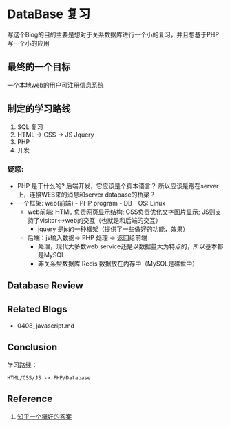 # DataBase 复习
写这个Blog的目的主要是想对于关系数据库进行一个小的复习，并且想基于PHP写一个小的应用

## 最终的一个目标
一个本地web的用户可注册信息系统

## 制定的学习路线
1. SQL 复习
2. HTML -> CSS -> JS Jquery
3. PHP
4. 开发
### 疑惑: 
* PHP 是干什么的? 后端开发，它应该是个脚本语言？ 所以应该是跑在server上，连接WEB来的消息和server database的桥梁？
* 一个框架: web(前端) - PHP program - DB - OS: Linux
	* web前端: HTML 负责网页显示结构; CSS负责优化文字图片显示; JS则支持了visitor<->web的交互（也就是和后端的交互）
		* jquery 是js的一种框架（提供了一些做好的功能，效果）  
	* 后端：js输入数据-> PHP 处理 -> 返回给前端
		* 处理，现代大多数web service还是以数据量大为特点的，所以基本都是MySQL
		* 非关系型数据库 Redis
		数据放在内存中（MySQL是磁盘中）

## Database Review

## Related Blogs 
* 0408_javascript.md  

## Conclusion 
学习路线： 

	HTML/CSS/JS -> PHP/Database
## Reference 
1. [知乎一个挺好的答案](https://www.zhihu.com/question/20003635)


